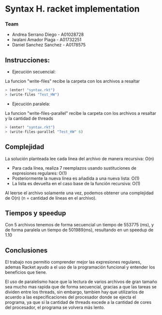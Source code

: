 # Syntax H. racket implementation 
### Team

- Andrea Serrano Diego  - A01028728
- Iwalani Amador Piaga  - A01732251
- Daniel Sanchez Sanchez  - A0178575

##

## Instrucciones: 

* Ejecución secuencial: 

La funcion "write-files" recibe la carpeta con los archivos a resaltar
```elixir
> (enter! "syntax.rkt")
> (write-files "Test_HW")
```
* Ejecución paralela: 

La funcion "write-files-parallel" recibe la carpeta con los archivos a resaltar y la cantidad de threads 
```elixir
> (enter! "syntax.rkt")
> (write-files-parallel "Test_HW" 6)
```

## Complejidad

La solución planteada lee cada línea del archivo de manera recursiva: O(n)
* Para cada línea, realiza 7 reemplazos usando sustituciones de expresiones regulares: O(1)
* Posteriormente la nueva línea es añadida a una nueva lista: O(1)
* La lista es devuelta en el caso base de la función recursiva: O(1)

Al leerse el archivo solamente una vez, podemos obtener una complejidad de O(n) (n = cantidad de líneas en el archivo).

## Tiempos y speedup
Con 5 archivos tenemos de forma secuencial un tiempo de 553775 (ms), y de forma paralela un tiempo de 501989(ms), resultando en un speedup de 1.10

## Conclusiones
El trabajo nos permitio comprender mejor las expresiones regulares, ademas Racket ayudo a el uso de la programación funcional y entender los beneficios que tiene. 

El uso de paralelismo hace que la lectura de varios archivos de gran tamaño sea mucho mas rapida que de forma secuencial, gracias a que las tareas se dividen entre los threads, sin embargo, tambien hay que utilizarlos de acuerdo a las especificaciones del procesador donde se ejecta el programa, ya que si la cantidad de threads excede a la cantidad de cores del procesador, el programa se volvera más lento. 

